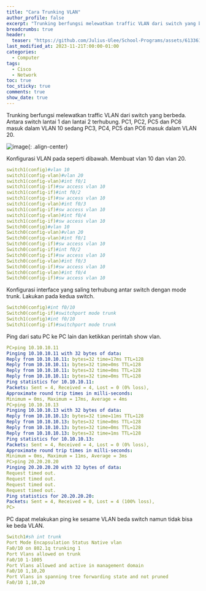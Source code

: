 ```yaml
---
title: "Cara Trunking VLAN"
author_profile: false
excerpt: "Trunking berfungsi melewatkan traffic VLAN dari switch yang berbeda. Antara switch lantai 1 dan lantai 2 terhubung. PC1, PC2, PC5 dan PC6 masuk dalam VLAN 10 sedang PC3, PC4, PC5 dan PC6 masuk dalam VLAN 20. "
breadcrumbs: true
header:
  teaser: "https://github.com/Julius-Ulee/School-Programs/assets/61336116/af924502-89f0-4e48-81a2-72c653453fd3"
last_modified_at: 2023-11-21T:00:00-01:00
categories:
  - Computer
tags:
  - Cisco
  - Network
toc: true
toc_sticky: true
comments: true
show_date: true
---
```


Trunking berfungsi melewatkan traffic VLAN dari switch yang berbeda. Antara switch lantai 1 dan lantai 2 terhubung. PC1, PC2, PC5 dan PC6 masuk dalam VLAN 10 sedang PC3, PC4, PC5 dan PC6 masuk dalam VLAN 20. 

![image](https://github.com/Julius-Ulee/School-Programs/assets/61336116/af924502-89f0-4e48-81a2-72c653453fd3){: .align-center}

Konfigurasi VLAN pada seperti dibawah. Membuat vlan 10 dan vlan 20. 

```yml
switch1(config)#vlan 10
switch1(config-vlan)#vlan 20
switch1(config-vlan)#int f0/1
switch1(config-if)#sw access vlan 10
switch1(config-if)#int f0/2
switch1(config-if)#sw access vlan 10
switch1(config-vlan)#int f0/3
switch1(config-if)#sw access vlan 10
switch1(config-vlan)#int f0/4
switch1(config-if)#sw access vlan 10
Switch0(config)#vlan 10
Switch0(config-vlan)#vlan 20
Switch0(config-vlan)#int f0/1
Switch0(config-if)#sw access vlan 10
Switch0(config-if)#int f0/2
Switch0(config-if)#sw access vlan 10
Switch0(config-vlan)#int f0/3
Switch0(config-if)#sw access vlan 10
Switch0(config-vlan)#int f0/4
Switch0(config-if)#sw access vlan 10
```

Konfigurasi interface yang saling terhubung antar switch dengan mode trunk. Lakukan pada kedua switch. 

```yml
Switch0(config)#int f0/10
Switch0(config-if)#switchport mode trunk
Switch1(config)#int f0/10
Switch1(config-if)#switchport mode trunk
```

Ping dari satu PC ke PC lain dan ketikkan perintah show vlan. 

```yml
PC>ping 10.10.10.11
Pinging 10.10.10.11 with 32 bytes of data:
Reply from 10.10.10.11: bytes=32 time=17ms TTL=128
Reply from 10.10.10.11: bytes=32 time=0ms TTL=128
Reply from 10.10.10.11: bytes=32 time=0ms TTL=128
Reply from 10.10.10.11: bytes=32 time=0ms TTL=128
Ping statistics for 10.10.10.11:
Packets: Sent = 4, Received = 4, Lost = 0 (0% loss),
Approximate round trip times in milli-seconds:
Minimum = 0ms, Maximum = 17ms, Average = 4ms
PC>ping 10.10.10.13
Pinging 10.10.10.13 with 32 bytes of data:
Reply from 10.10.10.13: bytes=32 time=11ms TTL=128
Reply from 10.10.10.13: bytes=32 time=0ms TTL=128
Reply from 10.10.10.13: bytes=32 time=0ms TTL=128
Reply from 10.10.10.13: bytes=32 time=1ms TTL=128
Ping statistics for 10.10.10.13:
Packets: Sent = 4, Received = 4, Lost = 0 (0% loss),
Approximate round trip times in milli-seconds:
Minimum = 0ms, Maximum = 11ms, Average = 3ms
PC>ping 20.20.20.20
Pinging 20.20.20.20 with 32 bytes of data:
Request timed out.
Request timed out.
Request timed out.
Request timed out.
Ping statistics for 20.20.20.20:
Packets: Sent = 4, Received = 0, Lost = 4 (100% loss),
PC>
```

PC dapat melakukan ping ke sesame VLAN beda switch namun tidak bisa ke beda VLAN. 

```yml
Switch1#sh int trunk
Port Mode Encapsulation Status Native vlan
Fa0/10 on 802.1q trunking 1
Port Vlans allowed on trunk
Fa0/10 1-1005
Port Vlans allowed and active in management domain
Fa0/10 1,10,20
Port Vlans in spanning tree forwarding state and not pruned
Fa0/10 1,10,20
```
